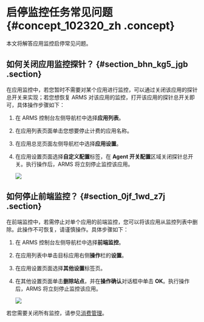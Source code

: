 # 启停监控任务常见问题 {#concept_102320_zh .concept}

本文将解答应用监控启停常见问题。

## 如何关闭应用监控探针？ {#section_bhn_kg5_jgb .section}

在应用监控中，若您暂时不需要对某个应用进行监控，可以通过关闭该应用的探针总开关来实现；若您想恢复 ARMS 对该应用的监控，打开该应用的探针总开关即可，具体操作步骤如下：

1.  在 ARMS 控制台左侧导航栏中选择**应用列表**。

2.  在应用列表页面单击您想要停止计费的应用名称。

3.  在应用总览页面左侧导航栏中选择**应用设置**。

4.  在应用设置页面选择**自定义配置**标签，在 **Agent 开关配置**区域关闭探针总开关。执行操作后，ARMS 将立刻停止监控该应用。

    ![](http://static-aliyun-doc.oss-cn-hangzhou.aliyuncs.com/assets/img/152357/156799460843252_zh-CN.png)


## 如何停止前端监控？ {#section_0jf_1wd_z7j .section}

在前端监控中，若需停止对单个应用的前端监控，您可以将该应用从监控列表中删除。此操作不可恢复，请谨慎操作。具体步骤如下：

1.  在 ARMS 控制台左侧导航栏中选择**前端监控**。

2.  在应用列表中单击目标应用右侧**操作**栏的**设置**。

3.  在应用设置页面选择**其他设置**标签页。

4.  在其他设置页面单击**删除站点**，并在**操作确认**对话框中单击 **OK**。执行操作后，ARMS 将立刻停止监控该应用。

    ![](http://static-aliyun-doc.oss-cn-hangzhou.aliyuncs.com/assets/img/152357/156799460843253_zh-CN.png)


若您需要关闭所有监控，请参见[消费管理](https://www.alibabacloud.com/help/zh/doc-detail/100891.htm)。

